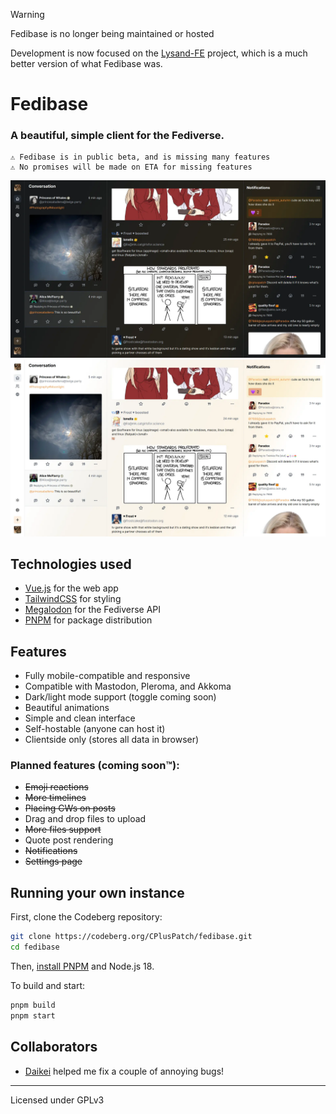 > [!WARNING]
> Fedibase is no longer being maintained or hosted
> 
> Development is now focused on the [Lysand-FE](https://github.com/lysand-org/lysand-fe) project, which is a much better version of what Fedibase was.

# Fedibase

### A beautiful, simple client for the Fediverse.

```
⚠️ Fedibase is in public beta, and is missing many features
⚠️ No promises will be made on ETA for missing features
```

![Dark mode for Desktop](screenshots/fedibase-dark1.webp)
![Dark mode for Desktop](screenshots/fedibase-light1.webp)

## Technologies used

- [Vue.js](https://vuejs.org/) for the web app
- [TailwindCSS](https://tailwindcss.com) for styling
- [Megalodon](https://github.com/h3poteto/megalodon) for the Fediverse API
- [PNPM](https://pnpm.io/) for package distribution

## Features

- Fully mobile-compatible and responsive
- Compatible with Mastodon, Pleroma, and Akkoma
- Dark/light mode support (toggle coming soon)
- Beautiful animations
- Simple and clean interface
- Self-hostable (anyone can host it)
- Clientside only (stores all data in browser)

### Planned features (coming soon™️):

- ~~Emoji reactions~~
- ~~More timelines~~
- ~~Placing CWs on posts~~
- Drag and drop files to upload
- ~~More files support~~
- Quote post rendering
- ~~Notifications~~
- ~~Settings page~~

## Running your own instance

First, clone the Codeberg repository:

```sh
git clone https://codeberg.org/CPlusPatch/fedibase.git
cd fedibase
```

Then, [install PNPM](https://pnpm.io/installation) and Node.js 18.

To build and start:

```sh
pnpm build
pnpm start
```

## Collaborators

- [Daikei](https://codeberg.org/daikei/) helped me fix a couple of annoying bugs!

---
Licensed under GPLv3
